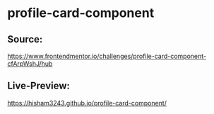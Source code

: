 # profile-card-component

## Source: 
https://www.frontendmentor.io/challenges/profile-card-component-cfArpWshJ/hub

## Live-Preview:
https://hisham3243.github.io/profile-card-component/
